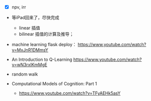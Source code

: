

- [X] npv, irr
- 等iPad回来了，尽快完成
    - linear 插值
    - bilinear 插值的计算及推导；

- machine learning flask deploy：
    https://www.youtube.com/watch?v=MxJnR1DMmsY
-  An Introduction to Q-Learning
    https://www.youtube.com/watch?v=wN3rxIKmMgE

- random walk

- Computational Models of Cognition: Part 1
    - https://www.youtube.com/watch?v=TFyAEHk5asY
